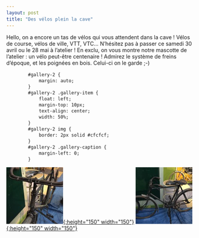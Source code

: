 ```yaml
---
layout: post
title: "Des vélos plein la cave"
---
```



Hello, on a encore un tas de vélos qui vous attendent dans la cave ! Vélos de course, vélos de ville, VTT, VTC… N’hésitez pas à passer ce samedi 30 avril ou le 28 mai à l’atelier !
En exclu, on vous montre notre mascotte de l’atelier : un vélo peut-être centenaire ! Admirez le système de freins d’époque, et les poignées en bois. Celui-ci on le garde ;-)


			#gallery-2 {
				margin: auto;
			}
			#gallery-2 .gallery-item {
				float: left;
				margin-top: 10px;
				text-align: center;
				width: 50%;
			}
			#gallery-2 img {
				border: 2px solid #cfcfcf;
			}
			#gallery-2 .gallery-caption {
				margin-left: 0;
			}



[![velo face](/assets/velo-face1-150x150.jpg "velo face"){:height="150" width="150"}](/assets/velo-face1.jpg "vélo face")
[![velo profil](/assets/velo-profil1-150x150.jpg "velo profil"){:height="150" width="150"}](/assets/velo-profil1.jpg "vélo profil")
<br style="clear: both;"/>
